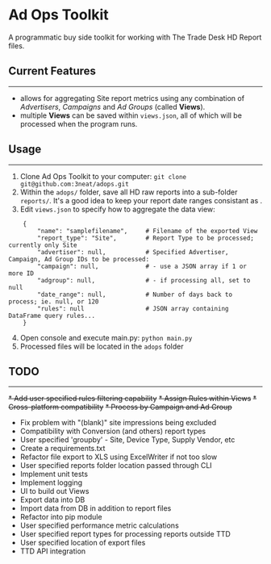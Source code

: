 # Ad Ops Toolkit
A programmatic buy side toolkit for working with The Trade Desk HD Report files. 

## Current Features
------
* allows for aggregating Site report metrics using any combination of *Advertisers*, *Campaigns* and *Ad Groups* (called **Views**). 
* multiple **Views** can be saved within `views.json`, all of which will be processed when the program runs.

## Usage
------
1. Clone Ad Ops Toolkit to your computer: `git clone git@github.com:3neat/adops.git`
2. Within the `adops/` folder, save all HD raw reports into a sub-folder `reports/`. It's a good idea to keep your report date ranges consistant as .
3. Edit `views.json` to specify how to aggregate the data view:
```
    {
        "name": "samplefilename",     # Filename of the exported View
        "report_type": "Site",        # Report Type to be processed; currently only Site
        "advertiser": null,           # Specified Advertiser, Campaign, Ad Group IDs to be processed: 
        "campaign": null,             # - use a JSON array if 1 or more ID
        "adgroup": null,              # - if processing all, set to null
        "date_range": null,           # Number of days back to process; ie. null, or 120
        "rules": null                 # JSON array containing DataFrame query rules...
    }
```
4. Open console and execute main.py: `python main.py`
5. Processed files will be located in the `adops` folder


## TODO
------
~~* Add user specified rules filtering capability~~
~~* Assign Rules within Views~~
~~* Cross-platform compatibility~~
~~* Process by Campaign and Ad Group~~
* Fix problem with "(blank)" site impressions being excluded
* Compatibility with Conversion (and others) report types
* User specified 'groupby' - Site, Device Type, Supply Vendor, etc
* Create a requirements.txt
* Refactor file export to XLS using ExcelWriter if not too slow
* User specified reports folder location passed through CLI
* Implement unit tests
* Implement logging
* UI to build out Views
* Export data into DB
* Import data from DB in addition to report files
* Refactor into pip module
* User specified performance metric calculations
* User specified report types for processing reports outside TTD
* User specified location of export files
* TTD API integration